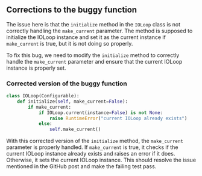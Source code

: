 ## Corrections to the buggy function

The issue here is that the `initialize` method in the `IOLoop` class is not correctly handling the `make_current` parameter. The method is supposed to initialize the IOLoop instance and set it as the current instance if `make_current` is true, but it is not doing so properly.

To fix this bug, we need to modify the `initialize` method to correctly handle the `make_current` parameter and ensure that the current IOLoop instance is properly set.

### Corrected version of the buggy function

```python
class IOLoop(Configurable):
    def initialize(self, make_current=False):
        if make_current:
            if IOLoop.current(instance=False) is not None:
                raise RuntimeError("current IOLoop already exists")
            else:
                self.make_current()
```

With this corrected version of the `initialize` method, the `make_current` parameter is properly handled. If `make_current` is true, it checks if the current IOLoop instance already exists and raises an error if it does. Otherwise, it sets the current IOLoop instance. This should resolve the issue mentioned in the GitHub post and make the failing test pass.